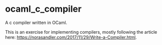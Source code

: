 # ocaml_c_compiler
A c compiler written in OCaml.

This is an exercise for implementing compilers, mostly following the article here: https://norasandler.com/2017/11/29/Write-a-Compiler.html.

